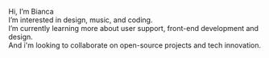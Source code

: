 Hi, I’m Bianca<br>
I’m interested in design, music, and coding.<br>
I’m currently learning more about user support, front-end development and design.<br>
And i'm looking to collaborate on open-source projects and tech innovation.<br>


<!---
BiancaFRC/BiancaFRC is a ✨ special ✨ repository because its `README.md` (this file) appears on your GitHub profile.
You can click the Preview link to take a look at your changes.
--->
